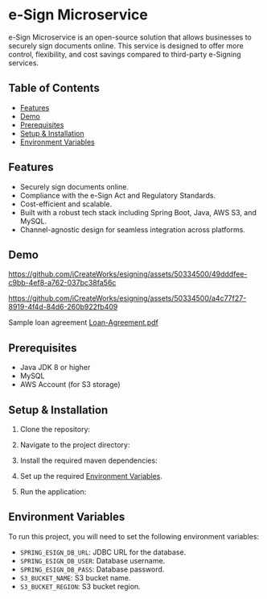 # e-Sign Microservice

e-Sign Microservice is an open-source solution that allows businesses to securely sign documents online. This service is designed to offer more control, flexibility, and cost savings compared to third-party e-Signing services.

## Table of Contents

- [Features](#features)
- [Demo](#demo)
- [Prerequisites](#prerequisites)
- [Setup & Installation](#setup--installation)
- [Environment Variables](#environment-variables)


## Features

- Securely sign documents online.
- Compliance with the e-Sign Act and Regulatory Standards.
- Cost-efficient and scalable.
- Built with a robust tech stack including Spring Boot, Java, AWS S3, and MySQL.
- Channel-agnostic design for seamless integration across platforms.

## Demo
https://github.com/iCreateWorks/esigning/assets/50334500/49dddfee-c9bb-4ef8-a762-037bc38fa56c

https://github.com/iCreateWorks/esigning/assets/50334500/a4c77f27-8919-4f4d-84d6-260b922fb409

Sample loan agreement [Loan-Agreement.pdf](https://github.com/iCreateWorks/esigning/files/14389744/Loan-Agreement.pdf)


## Prerequisites

- Java JDK 8 or higher
- MySQL
- AWS Account (for S3 storage)

## Setup & Installation

1. Clone the repository:

2. Navigate to the project directory:
 
3. Install the required maven dependencies:
   
4. Set up the required [Environment Variables](#environment-variables).

5. Run the application:
   
## Environment Variables

To run this project, you will need to set the following environment variables:

- `SPRING_ESIGN_DB_URL`: JDBC URL for the database.
- `SPRING_ESIGN_DB_USER`: Database username.
- `SPRING_ESIGN_DB_PASS`: Database password.
- `S3_BUCKET_NAME`: S3 bucket name.
- `S3_BUCKET_REGION`: S3 bucket region.

